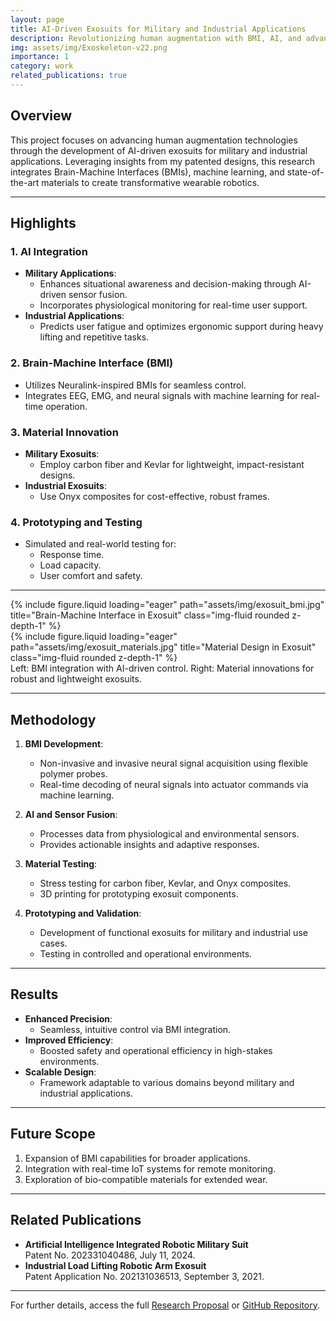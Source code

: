 ```yaml
---
layout: page
title: AI-Driven Exosuits for Military and Industrial Applications
description: Revolutionizing human augmentation with BMI, AI, and advanced materials
img: assets/img/Exoskeleton-v22.png
importance: 1
category: work
related_publications: true
---
```


## Overview

This project focuses on advancing human augmentation technologies through the development of AI-driven exosuits for military and industrial applications. Leveraging insights from my patented designs, this research integrates Brain-Machine Interfaces (BMIs), machine learning, and state-of-the-art materials to create transformative wearable robotics.

---

## Highlights

### 1. **AI Integration**
- **Military Applications**:
  - Enhances situational awareness and decision-making through AI-driven sensor fusion.
  - Incorporates physiological monitoring for real-time user support.
- **Industrial Applications**:
  - Predicts user fatigue and optimizes ergonomic support during heavy lifting and repetitive tasks.

### 2. **Brain-Machine Interface (BMI)**
- Utilizes Neuralink-inspired BMIs for seamless control.
- Integrates EEG, EMG, and neural signals with machine learning for real-time operation.

### 3. **Material Innovation**
- **Military Exosuits**:
  - Employ carbon fiber and Kevlar for lightweight, impact-resistant designs.
- **Industrial Exosuits**:
  - Use Onyx composites for cost-effective, robust frames.

### 4. **Prototyping and Testing**
- Simulated and real-world testing for:
  - Response time.
  - Load capacity.
  - User comfort and safety.

---

<div class="row">
    <div class="col-sm mt-3 mt-md-0">
        {% include figure.liquid loading="eager" path="assets/img/exosuit_bmi.jpg" title="Brain-Machine Interface in Exosuit" class="img-fluid rounded z-depth-1" %}
    </div>
    <div class="col-sm mt-3 mt-md-0">
        {% include figure.liquid loading="eager" path="assets/img/exosuit_materials.jpg" title="Material Design in Exosuit" class="img-fluid rounded z-depth-1" %}
    </div>
</div>
<div class="caption">
    Left: BMI integration with AI-driven control. Right: Material innovations for robust and lightweight exosuits.
</div>

---

## Methodology

1. **BMI Development**:
   - Non-invasive and invasive neural signal acquisition using flexible polymer probes.
   - Real-time decoding of neural signals into actuator commands via machine learning.

2. **AI and Sensor Fusion**:
   - Processes data from physiological and environmental sensors.
   - Provides actionable insights and adaptive responses.

3. **Material Testing**:
   - Stress testing for carbon fiber, Kevlar, and Onyx composites.
   - 3D printing for prototyping exosuit components.

4. **Prototyping and Validation**:
   - Development of functional exosuits for military and industrial use cases.
   - Testing in controlled and operational environments.

---

## Results

- **Enhanced Precision**:
  - Seamless, intuitive control via BMI integration.
- **Improved Efficiency**:
  - Boosted safety and operational efficiency in high-stakes environments.
- **Scalable Design**:
  - Framework adaptable to various domains beyond military and industrial applications.

---

## Future Scope
1. Expansion of BMI capabilities for broader applications.
2. Integration with real-time IoT systems for remote monitoring.
3. Exploration of bio-compatible materials for extended wear.

---

## Related Publications
- **Artificial Intelligence Integrated Robotic Military Suit**  
  Patent No. 202331040486, July 11, 2024.  
- **Industrial Load Lifting Robotic Arm Exosuit**  
  Patent Application No. 202131036513, September 3, 2021.  

---

For further details, access the full [Research Proposal](#) or [GitHub Repository](https://github.com/example-repo-link).
